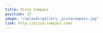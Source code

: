 ```yaml
---
title: Pizza Compass
position: 37
image: "/uploads/gallery__pizzacompass.jpg"
link: http://pizza-compass.com/
---
```


